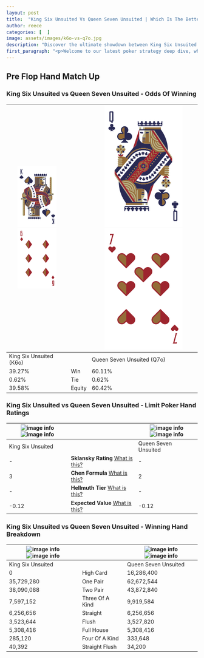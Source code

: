 ```yaml
---
layout: post
title:  "King Six Unsuited Vs Queen Seven Unsuited | Which Is The Better Hand In Poker? A Complete Guide"
author: reece
categories: [  ]
image: assets/images/k6o-vs-q7o.jpg
description: "Discover the ultimate showdown between King Six Unsuited and Queen Seven Unsuited in poker! Uncover the odds, strategies, and scenarios where one hand triumphs over the other. Get ready to up your poker game with this thrilling analysis."
first_paragraph: "<p>Welcome to our latest poker strategy deep dive, where we're pitting two distinct hands against each other in a high-stakes showdown: King Six Unsuited vs Queen Seven Unsuited.</p><p>In the dynamic world of poker, every decision counts, and knowing which hand holds the upper hand is key to your success at the table.</p><p>In this article, we'll dissect these two hands, explore the scenarios where one dominates the other, and equip you with the knowledge to make strategic choices that can tip the odds in your favor.</p><p>Get ready to unravel the intriguing dynamics of these poker hands and elevate your game to new heights.</p>"
---
```




[comment]: # (sp0)

## Pre Flop Hand Match Up

<div class="table hand-ratings" markdown="1"> 



### King Six Unsuited vs Queen Seven Unsuited - Odds Of Winning


    
| ![image info](assets/images/hand1/k.png) ![image info](assets/images/hand1/6o.png) |  | ![image info](assets/images/hand2/q.png) ![image info](assets/images/hand2/7o.png) |
| -------- | -------- | -------- |
| King Six Unsuited (K6o) |  | Queen Seven Unsuited (Q7o) |
| 39.27% | Win | 60.11% |
| 0.62% | Tie | 0.62% |
| 39.58% | Equity | 60.42% |




[comment]: # (sp1)



### King Six Unsuited vs Queen Seven Unsuited - Limit Poker Hand Ratings


    
| ![image info](https://www.riverpairs.com/assets/images/hand1/k.png) ![image info](https://www.riverpairs.com/assets/images/hand1/6o.png) |  | ![image info](https://www.riverpairs.com/assets/images/hand2/q.png) ![image info](https://www.riverpairs.com/assets/images/hand2/7o.png) |
| -------- | -------- | -------- |
| King Six Unsuited |  | Queen Seven Unsuited |
| - | **Sklansky Rating** [What is this?](/sklansky-rating-explained) | - |
| 3 | **Chen Formula** [What is this?](/chen-formula-explained) | 2 |
| - | **Hellmuth Tier** [What is this?](/Hellmuth-tier-explained) | - |
| -0.12 | **Expected Value** [What is this?](/expected-value-explained) | -0.12 |




[comment]: # (sp2)



### King Six Unsuited vs Queen Seven Unsuited - Winning Hand Breakdown


    
| ![image info](https://www.riverpairs.com/assets/images/hand1/k.png) ![image info](https://www.riverpairs.com/assets/images/hand1/6o.png) |  | ![image info](https://www.riverpairs.com/assets/images/hand2/q.png) ![image info](https://www.riverpairs.com/assets/images/hand2/7o.png) |
| -------- | -------- | -------- |
| King Six Unsuited |  | Queen Seven Unsuited |
| 0 | High Card | 16,286,400 |
| 35,729,280 | One Pair | 62,672,544 |
| 38,090,088 | Two Pair | 43,872,840 |
| 7,597,152 | Three Of A Kind | 9,919,584 |
| 6,256,656 | Straight | 6,256,656 |
| 3,523,644 | Flush | 3,527,820 |
| 5,308,416 | Full House | 5,308,416 |
| 285,120 | Four Of A Kind | 333,648 |
| 40,392 | Straight Flush | 34,200 |




[comment]: # (sp3)



</div>

[comment]: # (sp4)



[comment]: # (sp5)

